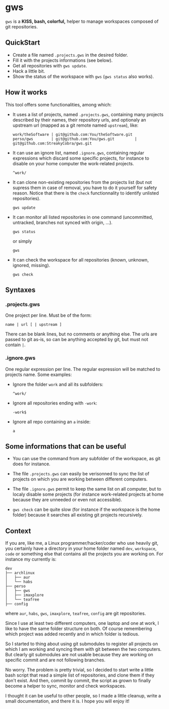 gws
===

`gws` is a __KISS, bash, colorful,__ helper to manage workspaces composed of git
repositories.

QuickStart
----------

  * Create a file named `.projects.gws` in the desired folder.
  * Fill it with the projects informations (see below).
  * Get all repositories with `gws update`.
  * Hack a little bit.
  * Show the status of the workspace with `gws` (`gws status` also works).

How it works
------------

This tool offers some functionalities, among which:

  * It uses a list of projects, named `.projects.gws`, containing many projects
    described by their names, their repository urls, and optionaly an upstream
    url (mapped as a git remote named `upstream`), like:

        work/theSoftware | git@github.com:You/theSoftware.git
        perso/gws        | git@github.com:You/gws.git         | git@github.com:StreakyCobra/gws.git

  * It can use an ignore list, named `.ignore.gws`, containing regular
    expressions which discard some specific projects, for instance to disable on
    your home computer the work-related projects.

        ^work/

  * It can clone non-existing repositories from the projects list (but not
    supress them in case of removal, you have to do it yourself for safety
    reason. Notice that there is the `check` functionnality to identify
    unlisted repositories).

        gws update

  * It can monitor all listed repositories in one command (uncommitted, untracked,
    branches not synced with origin, ...).

        gws status

    or simply

        gws

  * It can check the workspace for all repositories (known, unknown, ignored,
    missing).

        gws check

Syntaxes
--------

### .projects.gws

One project per line. Must be of the form:

    name | url [ | upstream ]

There can be blank lines, but no comments or anything else. The urls are passed
to git as-is, so can be anything accepted by git, but must not contain `|`.

### .ignore.gws

One regular expression per line. The regular expression will be matched to
projects name. Some examples:

  * Ignore the folder `work` and all its subfolders:

        ^work/

  * Ignore all repositories ending with `-work`:

        -work$

  * Ignore all repo containing an `a` inside:

        a

Some informations that can be useful
------------------------------------

  * You can use the command from any subfolder of the workspace, as git does for
    instance.

  * The file `.projects.gws` can easily be verisonned to sync the list of
    projects on which you are working between different computers.

  * The file `.ignore.gws` permit to keep the same list on all computer, but to
    localy disable some projects (for instance work-related projects at home
    because they are unneeded or even not accessible).

  * `gws check` can be quite slow (for instance if the workspace is the home
    folder) because it searches all existing git projects recursively.

Context
-------

If you are, like me, a Linux programmer/hacker/coder who use heavily git, you
certainly have a directory in your home folder named `dev`, `workspace`, `code`
or something else that contains all the projects you are working on. For
instance my currently is:

    dev
    ├── archlinux
    │   ├── aur
    │   └── habs
    ├── perso
    │   ├── gws
    │   ├── imaxplore
    │   └── teafree
    ├── config

where `aur`, `habs`, `gws`, `imaxplore`, `teafree`, `config` are git
repositories.

Since I use at least two different computers, one laptop and one at work, I like
to have the same folder structure on both. Of course remembering which project
was added recently and in which folder is tedious.

So I started to thing about using git submodules to register all projects on
which I am working and syncing them with git between the two computers. But
clearly git submodules are not usable because they are working on specific
commit and are not following branches.

No worry. The problem is pretty trivial, so I decided to start write a little
bash script that read a simple list of repositories, and clone them if they
don't exist. And then, commit by commit, the script as grown to finally become
a helper to sync, monitor and check workspaces.

I thought it can be useful to other people, so I made a little cleanup, write
a small documentation, and there it is. I hope you will enjoy it!
